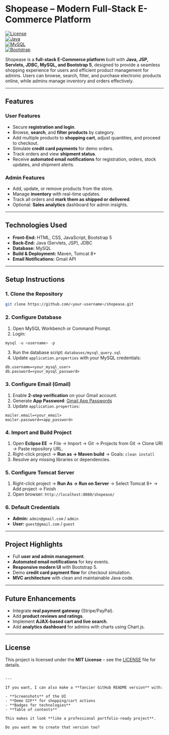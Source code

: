 
# Shopease – Modern Full-Stack E-Commerce Platform

[![License](https://img.shields.io/badge/License-MIT-blue.svg)](LICENSE)  
[![Java](https://img.shields.io/badge/Java-JDK%208%2B-orange.svg)](https://www.oracle.com/java/technologies/javase-jdk8-downloads.html)  
[![MySQL](https://img.shields.io/badge/MySQL-8.0-blue.svg)](https://www.mysql.com/)  
[![Bootstrap](https://img.shields.io/badge/Bootstrap-5.3-purple.svg)](https://getbootstrap.com/)

Shopease is a **full-stack E-Commerce platform** built with **Java, JSP, Servlets, JDBC, MySQL, and Bootstrap 5**, designed to provide a seamless shopping experience for users and efficient product management for admins. Users can browse, search, filter, and purchase electronic products online, while admins manage inventory and orders effectively.

---

## **Features**

### **User Features**
- Secure **registration and login**.
- Browse, **search**, and **filter products** by category.
- Add multiple products to **shopping cart**, adjust quantities, and proceed to checkout.
- Simulate **credit card payments** for demo orders.
- Track orders and view **shipment status**.
- Receive **automated email notifications** for registration, orders, stock updates, and shipment alerts.

### **Admin Features**
- Add, update, or remove products from the store.
- Manage **inventory** with real-time updates.
- Track all orders and **mark them as shipped or delivered**.
- Optional: **Sales analytics** dashboard for admin insights.

---

## **Technologies Used**
- **Front-End:** HTML, CSS, JavaScript, Bootstrap 5  
- **Back-End:** Java (Servlets, JSP), JDBC  
- **Database:** MySQL  
- **Build & Deployment:** Maven, Tomcat 8+  
- **Email Notifications:** Gmail API  

---

## **Setup Instructions**

### **1. Clone the Repository**
```bash
git clone https://github.com/<your-username>/shopease.git
````

### **2. Configure Database**

1. Open MySQL Workbench or Command Prompt.
2. Login:

```sql
mysql -u <username> -p
```

3. Run the database script: `databases/mysql_query.sql`
4. Update `application.properties` with your MySQL credentials:

```properties
db.username=<your_mysql_user>
db.password=<your_mysql_password>
```

### **3. Configure Email (Gmail)**

1. Enable **2-step verification** on your Gmail account.
2. Generate **App Password**: [Gmail App Passwords](https://myaccount.google.com/apppasswords)
3. Update `application.properties`:

```properties
mailer.email=<your_email>
mailer.password=<app_password>
```

### **4. Import and Build Project**

1. Open **Eclipse EE** → File → Import → Git → Projects from Git → Clone URI → Paste repository URL.
2. Right-click project → **Run as → Maven build** → Goals: `clean install`
3. Resolve any missing libraries or dependencies.

### **5. Configure Tomcat Server**

1. Right-click project → **Run As → Run on Server** → Select Tomcat 8+ → Add project → Finish
2. Open browser: `http://localhost:8080/shopease/`

### **6. Default Credentials**

* **Admin:** `admin@gmail.com` / `admin`
* **User:** `guest@gmail.com` / `guest`

---

## **Project Highlights**

* Full **user and admin management**.
* **Automated email notifications** for key events.
* **Responsive modern UI** with Bootstrap 5.
* Demo **credit card payment flow** for checkout simulation.
* **MVC architecture** with clean and maintainable Java code.

---

## **Future Enhancements**

* Integrate **real payment gateway** (Stripe/PayPal).
* Add **product reviews and ratings**.
* Implement **AJAX-based cart and live search**.
* Add **analytics dashboard** for admins with charts using Chart.js.

---

## **License**

This project is licensed under the **MIT License** – see the [LICENSE](LICENSE) file for details.

```

---

If you want, I can also make a **fancier GitHub README version** with:  

- **Screenshots** of the UI  
- **Demo GIF** for shopping/cart actions  
- **Badges for technologies**  
- **Table of contents**  

This makes it look **like a professional portfolio-ready project**.  

Do you want me to create that version too?
```
